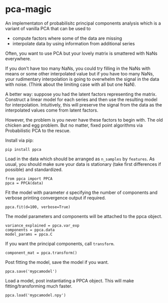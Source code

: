 # pca-magic
An implementaton of probabilisitc principal components analysis which is a variant of vanilla PCA that can be used to
- compute factors where some of the data are missing
- interpolate data by using information from additional series

Often, you want to use PCA but your lovely matrix is smattered with NaNs everywhere.

If you don't have too many NaNs, you could try filling in the NaNs with means or some other interpolated value but if you have too many NaNs, your rudimentary interpolation is going to overwhelm the signal in the data with noise.  (Think about the limiting case with all but one NaN).

A better way: suppose you had the latent factors representing the matrix. Construct a linear model for each series and then use the resulting model for interpolation.  Intuitively, this will preserve the signal from the data as the interpolated values come from latent factors. 

However, the problem is you never have these factors to begin with.  The old chicken and egg problem.  But no matter, fixed point algorithms via Probabilistic PCA to the rescue.

Install via pip:
```
pip install ppca
```
Load in the data which should be arranged as `n_samples` by `features`.  As usual, you should make sure your data is stationary (take first differences if possible) and standardized.
```
from ppca import PPCA
ppca = PPCA(data)
```
Fit the model with parameter `d` specifying the number of components and verbose printing convergence output if required.
```
ppca.fit(d=100, verbose=True)
```
The model parameters and components will be attached to the ppca object.
```
variance_explained = ppca.var_exp
components = ppca.data
model_params = ppca.C
```
If you want the principal components, call `transform`.
```
component_mat = ppca.transform()
```
Post fitting the model, save the model if you want.
```
ppca.save('mypcamodel')
```
Load a model, post instantiating a PPCA object.  This will make fitting/transforming much faster.
```
ppca.load('mypcamodel.npy')
```
